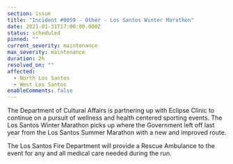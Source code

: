 ```yaml
---
section: issue
title: "Incident #0059 - Other - Los Santos Winter Marathon"
date: 2021-01-31T17:00:00.000Z
status: scheduled
pinned: ""
current_severity: maintenance
max_severity: maintenance
duration: 2h
resolved_on: ""
affected:
  - North Los Santos
  - West Los Santos
enableComments: false
---
```

The Department of Cultural Affairs is partnering up with Eclipse Clinic to continue on a pursuit of wellness and health centered sporting events. The Los Santos Winter Marathon picks up where the Government left off last year from the Los Santos Summer Marathon with a new and improved route.

The Los Santos Fire Department will provide a Rescue Ambulance to the event for any and all medical care needed during the run.